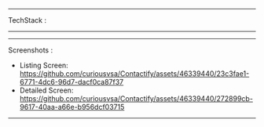 ************
 TechStack :
************


************
Screenshots : 
  * Listing Screen: https://github.com/curiousvsa/Contactify/assets/46339440/23c3fae1-6771-4dc6-96d7-dacf0ca87f37
  * Detailed Screen: https://github.com/curiousvsa/Contactify/assets/46339440/272899cb-9617-40aa-a66e-b956dcf03715
************
